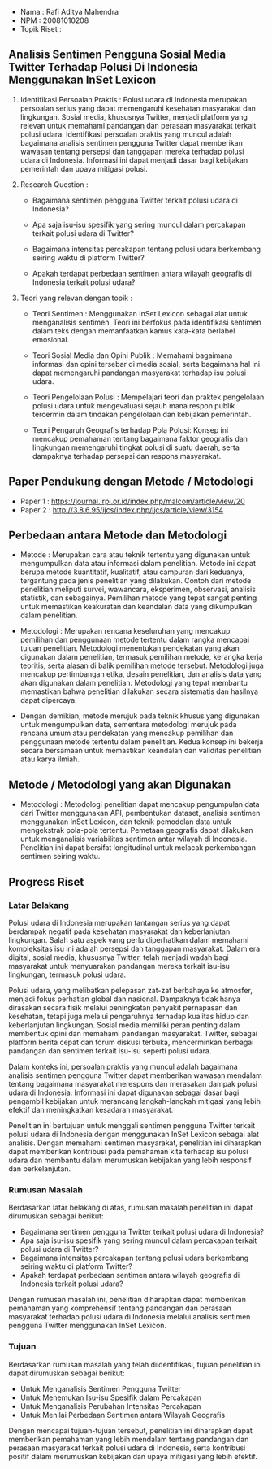 - Nama : Rafi Aditya Mahendra
- NPM : 20081010208
- Topik Riset :
## Analisis Sentimen Pengguna Sosial Media Twitter Terhadap Polusi Di Indonesia Menggunakan InSet Lexicon
1. Identifikasi Persoalan Praktis :
Polusi udara di Indonesia merupakan persoalan serius yang dapat memengaruhi kesehatan masyarakat dan lingkungan. Sosial media, khususnya Twitter, menjadi platform yang relevan untuk memahami pandangan dan perasaan masyarakat terkait polusi udara. Identifikasi persoalan praktis yang muncul adalah bagaimana analisis sentimen pengguna Twitter dapat memberikan wawasan tentang persepsi dan tanggapan mereka terhadap polusi udara di Indonesia. Informasi ini dapat menjadi dasar bagi kebijakan pemerintah dan upaya mitigasi polusi.

2. Research Question :

    - Bagaimana sentimen pengguna Twitter terkait polusi udara di Indonesia?

    - Apa saja isu-isu spesifik yang sering muncul dalam percakapan terkait polusi udara di Twitter?

    - Bagaimana intensitas percakapan tentang polusi udara berkembang seiring waktu di platform Twitter?
    
    - Apakah terdapat perbedaan sentimen antara wilayah geografis di Indonesia terkait polusi udara?

3. Teori yang relevan dengan topik :

    - Teori Sentimen : Menggunakan InSet Lexicon sebagai alat untuk menganalisis sentimen. Teori ini berfokus pada identifikasi sentimen dalam teks dengan memanfaatkan kamus kata-kata berlabel emosional.

    - Teori Sosial Media dan Opini Publik : Memahami bagaimana informasi dan opini tersebar di media sosial, serta bagaimana hal ini dapat memengaruhi pandangan masyarakat terhadap isu polusi udara.

    - Teori Pengelolaan Polusi : Mempelajari teori dan praktek pengelolaan polusi udara untuk mengevaluasi sejauh mana respon publik tercermin dalam tindakan pengelolaan dan kebijakan pemerintah.

    - Teori Pengaruh Geografis terhadap Pola Polusi: Konsep ini mencakup pemahaman tentang bagaimana faktor geografis dan lingkungan memengaruhi tingkat polusi di suatu daerah, serta dampaknya terhadap persepsi dan respons masyarakat.

## Paper Pendukung dengan Metode / Metodologi
- Paper 1 : https://journal.irpi.or.id/index.php/malcom/article/view/20
- Paper 2 : http://3.8.6.95/ijcs/index.php/ijcs/article/view/3154

## Perbedaan antara Metode dan Metodologi
- Metode : Merupakan cara atau teknik tertentu yang digunakan untuk mengumpulkan data atau informasi dalam penelitian. Metode ini dapat berupa metode kuantitatif, kualitatif, atau campuran dari keduanya, tergantung pada jenis penelitian yang dilakukan. Contoh dari metode penelitian meliputi survei, wawancara, eksperimen, observasi, analisis statistik, dan sebagainya. Pemilihan metode yang tepat sangat penting untuk memastikan keakuratan dan keandalan data yang dikumpulkan dalam penelitian.

- Metodologi : Merupakan rencana keseluruhan yang mencakup pemilihan dan penggunaan metode tertentu dalam rangka mencapai tujuan penelitian. Metodologi menentukan pendekatan yang akan digunakan dalam penelitian, termasuk pemilihan metode, kerangka kerja teoritis, serta alasan di balik pemilihan metode tersebut. Metodologi juga mencakup pertimbangan etika, desain penelitian, dan analisis data yang akan digunakan dalam penelitian. Metodologi yang tepat membantu memastikan bahwa penelitian dilakukan secara sistematis dan hasilnya dapat dipercaya.

- Dengan demikian, metode merujuk pada teknik khusus yang digunakan untuk mengumpulkan data, sementara metodologi merujuk pada rencana umum atau pendekatan yang mencakup pemilihan dan penggunaan metode tertentu dalam penelitian. Kedua konsep ini bekerja secara bersamaan untuk memastikan keandalan dan validitas penelitian atau karya ilmiah.

## Metode / Metodologi yang akan Digunakan

- Metodologi : Metodologi penelitian dapat mencakup pengumpulan data dari Twitter menggunakan API, pembentukan dataset, analisis sentimen menggunakan InSet Lexicon, dan teknik pemodelan data untuk mengekstrak pola-pola tertentu. Pemetaan geografis dapat dilakukan untuk menganalisis variabilitas sentimen antar wilayah di Indonesia. Penelitian ini dapat bersifat longitudinal untuk melacak perkembangan sentimen seiring waktu.

## Progress Riset

### Latar Belakang

Polusi udara di Indonesia merupakan tantangan serius yang dapat berdampak negatif pada kesehatan masyarakat dan keberlanjutan lingkungan. Salah satu aspek yang perlu diperhatikan dalam memahami kompleksitas isu ini adalah persepsi dan tanggapan masyarakat. Dalam era digital, sosial media, khususnya Twitter, telah menjadi wadah bagi masyarakat untuk menyuarakan pandangan mereka terkait isu-isu lingkungan, termasuk polusi udara.

Polusi udara, yang melibatkan pelepasan zat-zat berbahaya ke atmosfer, menjadi fokus perhatian global dan nasional. Dampaknya tidak hanya dirasakan secara fisik melalui peningkatan penyakit pernapasan dan kesehatan, tetapi juga melalui pengaruhnya terhadap kualitas hidup dan keberlanjutan lingkungan. Sosial media memiliki peran penting dalam membentuk opini dan memahami pandangan masyarakat. Twitter, sebagai platform berita cepat dan forum diskusi terbuka, mencerminkan berbagai pandangan dan sentimen terkait isu-isu seperti polusi udara.

Dalam konteks ini, persoalan praktis yang muncul adalah bagaimana analisis sentimen pengguna Twitter dapat memberikan wawasan mendalam tentang bagaimana masyarakat merespons dan merasakan dampak polusi udara di Indonesia. Informasi ini dapat digunakan sebagai dasar bagi pengambil kebijakan untuk merancang langkah-langkah mitigasi yang lebih efektif dan meningkatkan kesadaran masyarakat.

Penelitian ini bertujuan untuk menggali sentimen pengguna Twitter terkait polusi udara di Indonesia dengan menggunakan InSet Lexicon sebagai alat analisis. Dengan memahami sentimen masyarakat, penelitian ini diharapkan dapat memberikan kontribusi pada pemahaman kita terhadap isu polusi udara dan membantu dalam merumuskan kebijakan yang lebih responsif dan berkelanjutan. 

### Rumusan Masalah
Berdasarkan latar belakang di atas, rumusan masalah penelitian ini dapat dirumuskan sebagai berikut:
- Bagaimana sentimen pengguna Twitter terkait polusi udara di Indonesia?
- Apa saja isu-isu spesifik yang sering muncul dalam percakapan terkait polusi udara di Twitter?
- Bagaimana intensitas percakapan tentang polusi udara berkembang seiring waktu di platform Twitter?
- Apakah terdapat perbedaan sentimen antara wilayah geografis di Indonesia terkait polusi udara?

Dengan rumusan masalah ini, penelitian diharapkan dapat memberikan pemahaman yang komprehensif tentang pandangan dan perasaan masyarakat terhadap polusi udara di Indonesia melalui analisis sentimen pengguna Twitter menggunakan InSet Lexicon.

### Tujuan 
Berdasarkan rumusan masalah yang telah diidentifikasi, tujuan penelitian ini dapat dirumuskan sebagai berikut:
- Untuk Menganalisis Sentimen Pengguna Twitter
- Untuk Menemukan Isu-isu Spesifik dalam Percakapan
- Untuk Menganalisis Perubahan Intensitas Percakapan
- Untuk Menilai Perbedaan Sentimen antara Wilayah Geografis

Dengan mencapai tujuan-tujuan tersebut, penelitian ini diharapkan dapat memberikan pemahaman yang lebih mendalam tentang pandangan dan perasaan masyarakat terkait polusi udara di Indonesia, serta kontribusi positif dalam merumuskan kebijakan dan upaya mitigasi yang lebih efektif.
